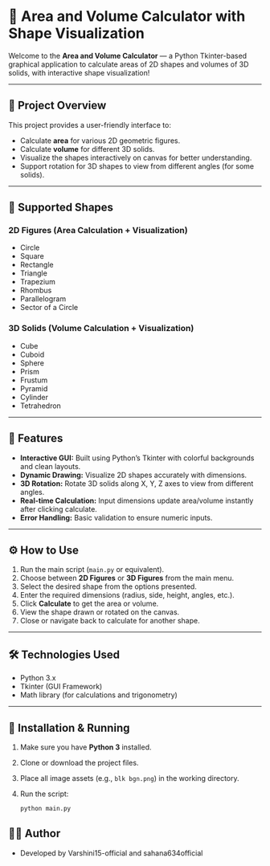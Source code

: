 # 📐 Area and Volume Calculator with Shape Visualization

Welcome to the **Area and Volume Calculator** — a Python Tkinter-based graphical application to calculate areas of 2D shapes and volumes of 3D solids, with interactive shape visualization!

---

## 🧩 Project Overview

This project provides a user-friendly interface to:

- Calculate **area** for various 2D geometric figures.
- Calculate **volume** for different 3D solids.
- Visualize the shapes interactively on canvas for better understanding.
- Support rotation for 3D shapes to view from different angles (for some solids).

---

## 🔢 Supported Shapes

### 2D Figures (Area Calculation + Visualization)
- Circle  
- Square  
- Rectangle  
- Triangle  
- Trapezium  
- Rhombus  
- Parallelogram  
- Sector of a Circle  

### 3D Solids (Volume Calculation + Visualization)
- Cube  
- Cuboid  
- Sphere  
- Prism  
- Frustum  
- Pyramid  
- Cylinder  
- Tetrahedron  

---

## 🎨 Features

- **Interactive GUI:** Built using Python’s Tkinter with colorful backgrounds and clean layouts.
- **Dynamic Drawing:** Visualize 2D shapes accurately with dimensions.
- **3D Rotation:** Rotate 3D solids along X, Y, Z axes to view from different angles.
- **Real-time Calculation:** Input dimensions update area/volume instantly after clicking calculate.
- **Error Handling:** Basic validation to ensure numeric inputs.

---

## ⚙️ How to Use

1. Run the main script (`main.py` or equivalent).
2. Choose between **2D Figures** or **3D Figures** from the main menu.
3. Select the desired shape from the options presented.
4. Enter the required dimensions (radius, side, height, angles, etc.).
5. Click **Calculate** to get the area or volume.
6. View the shape drawn or rotated on the canvas.
7. Close or navigate back to calculate for another shape.

---

## 🛠️ Technologies Used

- Python 3.x  
- Tkinter (GUI Framework)  
- Math library (for calculations and trigonometry)  

---

## 🚀 Installation & Running

1. Make sure you have **Python 3** installed.
2. Clone or download the project files.
3. Place all image assets (e.g., `blk bgn.png`) in the working directory.
4. Run the script:

   ```bash
   python main.py

## 👩‍💻 Author
- Developed by Varshini15-official and sahana634official 
